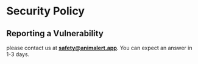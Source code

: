 # Security Policy

## Reporting a Vulnerability

please contact us at **safety@animalert.app**. You can expect an answer in 1-3 days.
